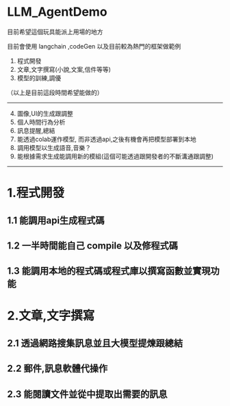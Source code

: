 # LLM_AgentDemo

目前希望這個玩具能派上用場的地方

目前會使用 langchain ,codeGen 以及目前較為熱門的框架做範例

1. 程式開發
2. 文章,文字撰寫(小說,文案,信件等等)
3. 模型的訓練,調優

（以上是目前這段時間希望能做的）

-----------------

4. 圖像,UI的生成跟調整
5. 個人時間行為分析
6. 訊息提醒,總結
7. 能透過colab運作模型, 而非透過api,之後有機會再把模型部署到本地
8. 調用模型以生成語音,音樂？
9. 能根據需求生成能調用新的模組(這個可能透過跟開發者的不斷溝通跟調整)

-----------------

# 1.程式開發

## 1.1 能調用api生成程式碼

## 1.2 一半時間能自己 compile 以及修程式碼

## 1.3 能調用本地的程式碼或程式庫以撰寫函數並實現功能

# 2.文章,文字撰寫

## 2.1 透過網路搜集訊息並且大模型提煉跟總結

## 2.2 郵件,訊息軟體代操作

## 2.3 能閱讀文件並從中提取出需要的訊息
